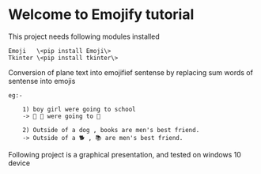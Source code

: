 # Welcome to Emojify tutorial

This project needs following modules installed

    Emoji   \<pip install Emoji\>
    Tkinter \<pip install tkinter\>

Conversion of plane text into emojifief sentense by replacing sum words of sentense into emojis

    eg:-
    
        1) boy girl were going to school
        -> 👦 👧 were going to 🏫 

        2) Outside of a dog , books are men's best friend.
        -> Outside of a 🐕 , 📚 are men's best friend. 

Following project is a graphical presentation, and tested on windows 10 device
